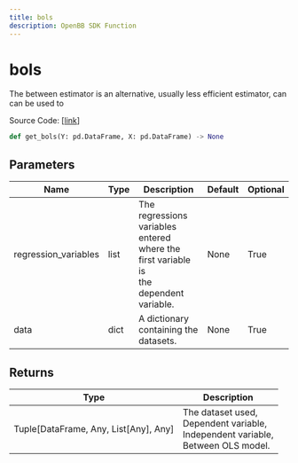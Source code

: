 ```yaml
---
title: bols
description: OpenBB SDK Function
---
```


# bols

The between estimator is an alternative, usually less efficient estimator, can can be used to

Source Code: [[link](https://github.com/OpenBB-finance/OpenBBTerminal/tree/main/openbb_terminal/econometrics/regression_model.py#L320)]

```python
def get_bols(Y: pd.DataFrame, X: pd.DataFrame) -> None
```
## Parameters

| Name | Type | Description | Default | Optional |
| ---- | ---- | ----------- | ------- | -------- |
| regression_variables | list | The regressions variables entered where the first variable is<br/>the dependent variable. | None | True |
| data | dict | A dictionary containing the datasets. | None | True |

## Returns

| Type | Description |
| ---- | ----------- |
| Tuple[DataFrame, Any, List[Any], Any] | The dataset used,<br/>Dependent variable,<br/>Independent variable,<br/>Between OLS model. |

